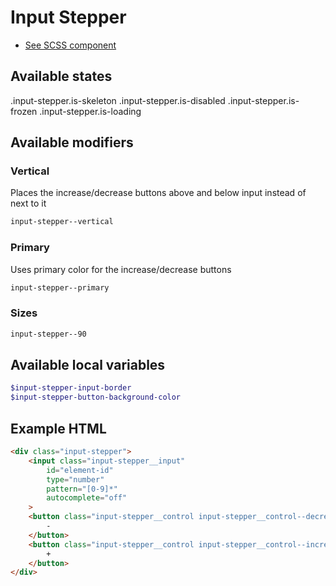 # Input Stepper

- [See SCSS component](../../scss/controls/input-stepper.scss)

## Available states

.input-stepper.is-skeleton
.input-stepper.is-disabled
.input-stepper.is-frozen
.input-stepper.is-loading

## Available modifiers

### Vertical

Places the increase/decrease buttons above and below input instead of next to it

```css
input-stepper--vertical
```

### Primary

Uses primary color for the increase/decrease buttons

```css
input-stepper--primary
```

### Sizes

```css
input-stepper--90
```

## Available local variables

```scss
$input-stepper-input-border
$input-stepper-button-background-color
```

## Example HTML

```html
<div class="input-stepper">
    <input class="input-stepper__input"
        id="element-id"
        type="number"
        pattern="[0-9]*"
        autocomplete="off"
    >
    <button class="input-stepper__control input-stepper__control--decrease">
        -
    </button>
    <button class="input-stepper__control input-stepper__control--increase">
        +
    </button>
</div>
```

